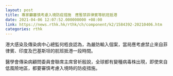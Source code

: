 ```yaml
---
layout: post
title: 專家籲審慎考慮入境防疫措施　應暫禁菲律賓等航班抵港
date: 2021-04-06 12:07:52.000000000 +08:00
link: https://news.rthk.hk/rthk/ch/component/k2/1584392-20210406.htm
categories: rthk
---
```


港大感染及傳染病中心總監何栢良認為，為嚴防輸入個案，當局應考慮禁止來自菲律賓、印度及巴基斯坦的航班抵港一段時間。

醫學會傳染病顧問委員會聯席主席曾祈殷說，全球都有變種病毒株出現，即使來自低風險地區，都要審慎考慮入境時的防疫措施。
